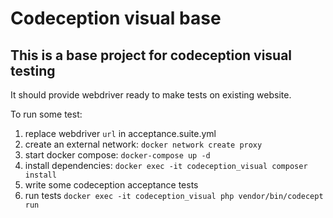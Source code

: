 # Codeception visual base

## This is a base project for codeception visual testing

It should provide webdriver ready to make tests on existing website.

To run some test:
1. replace webdriver `url` in acceptance.suite.yml
2. create an external network: `docker network create proxy`
3. start docker compose: `docker-compose up -d`
4. install dependencies: `docker exec -it codeception_visual composer install`
5. write some codeception acceptance tests
6. run tests `docker exec -it codeception_visual php vendor/bin/codecept run`